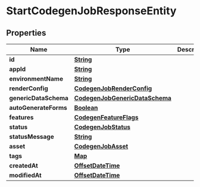 

# StartCodegenJobResponseEntity


## Properties

| Name | Type | Description | Notes |
|------------ | ------------- | ------------- | -------------|
|**id** | [**String**](String.md) |  |  |
|**appId** | [**String**](String.md) |  |  |
|**environmentName** | [**String**](String.md) |  |  |
|**renderConfig** | [**CodegenJobRenderConfig**](CodegenJobRenderConfig.md) |  |  [optional] |
|**genericDataSchema** | [**CodegenJobGenericDataSchema**](CodegenJobGenericDataSchema.md) |  |  [optional] |
|**autoGenerateForms** | [**Boolean**](Boolean.md) |  |  [optional] |
|**features** | [**CodegenFeatureFlags**](CodegenFeatureFlags.md) |  |  [optional] |
|**status** | [**CodegenJobStatus**](CodegenJobStatus.md) |  |  [optional] |
|**statusMessage** | [**String**](String.md) |  |  [optional] |
|**asset** | [**CodegenJobAsset**](CodegenJobAsset.md) |  |  [optional] |
|**tags** | [**Map**](Map.md) |  |  [optional] |
|**createdAt** | [**OffsetDateTime**](OffsetDateTime.md) |  |  [optional] |
|**modifiedAt** | [**OffsetDateTime**](OffsetDateTime.md) |  |  [optional] |



